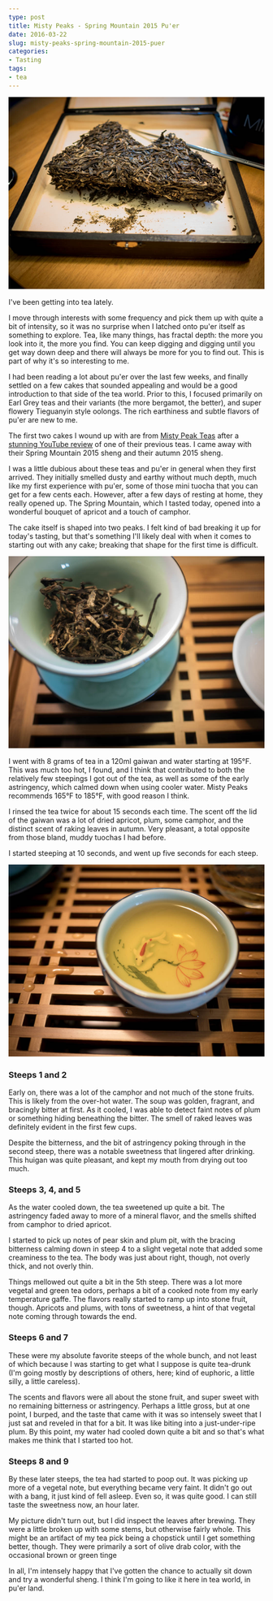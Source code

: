 ```yaml
---
type: post
title: Misty Peaks - Spring Mountain 2015 Pu'er
date: 2016-03-22
slug: misty-peaks-spring-mountain-2015-puer
categories:
- Tasting
tags:
- tea
---
```


![The tea cake itself](/assets/tasting/mp-s15-1.jpg)

I've been getting into tea lately.

I move through interests with some frequency and pick them up with quite a bit of intensity, so it was no surprise when I latched onto pu'er itself as something to explore.  Tea, like many things, has fractal depth: the more you look into it, the more you find.  You can keep digging and digging until you get way down deep and there will always be more for you to find out.  This is part of why it's so interesting to me.

I had been reading a lot about pu'er over the last few weeks, and finally settled on a few cakes that sounded appealing and would be a good introduction to that side of the tea world.  Prior to this, I focused primarily on Earl Grey teas and their variants (the more bergamot, the better), and super flowery Tieguanyin style oolongs.  The rich earthiness and subtle flavors of pu'er are new to me.

The first two cakes I wound up with are from [Misty Peak Teas](http://mistypeakteas.com) after a [stunning YouTube review](https://www.youtube.com/watch?v=Sw_FpIdDTig) of one of their previous teas.  I came away with their Spring Mountain 2015 sheng and their autumn 2015 sheng.  

I was a little dubious about these teas and pu'er in general when they first arrived.  They initially smelled dusty and earthy without much depth, much like my first experience with pu'er, some of those mini tuocha that you can get for a few cents each.  However, after a few days of resting at home, they really opened up.  The Spring Mountain, which I tasted today, opened into a wonderful bouquet of apricot and a touch of camphor.

The cake itself is shaped into two peaks.  I felt kind of bad breaking it up for today's tasting, but that's something I'll likely deal with when it comes to starting out with any cake; breaking that shape for the first time is difficult.

![In the gaiwan](/assets/tasting/mp-s15-2.jpg)

I went with 8 grams of tea in a 120ml gaiwan and water starting at 195&deg;F.  This was much too hot, I found, and I think that contributed to both the relatively few steepings I got out of the tea, as well as some of the early astringency, which calmed down when using cooler water.  Misty Peaks recommends 165&deg;F to 185&deg;F, with good reason I think.

I rinsed the tea twice for about 15 seconds each time.  The scent off the lid of the gaiwan was a lot of dried apricot, plum, some camphor, and the distinct scent of raking leaves in autumn.  Very pleasant, a total opposite from those bland, muddy tuochas I had before.

I started steeping at 10 seconds, and went up five seconds for each steep.

![The soup](/assets/tasting/mp-s15-3.jpg)

### Steeps 1 and 2

Early on, there was a lot of the camphor and not much of the stone fruits.  This is likely from the over-hot water.  The soup was golden, fragrant, and bracingly bitter at first.  As it cooled, I was able to detect faint notes of plum or something hiding beneathing the bitter.  The smell of raked leaves was definitely evident in the first few cups.

Despite the bitterness, and the bit of astringency poking through in the second steep, there was a notable sweetness that lingered after drinking.  This huigan was quite pleasant, and kept my mouth from drying out too much.

### Steeps 3, 4, and 5

As the water cooled down, the tea sweetened up quite a bit.  The astringency faded away to more of a mineral flavor, and the smells shifted from camphor to dried apricot.

I started to pick up notes of pear skin and plum pit, with the bracing bitterness calming down in steep 4 to a slight vegetal note that added some creaminess to the tea.  The body was just about right, though, not overly thick, and not overly thin.

Things mellowed out quite a bit in the 5th steep.  There was a lot more vegetal and green tea odors, perhaps a bit of a cooked note from my early temperature gaffe.  The flavors really started to ramp up into stone fruit, though.  Apricots and plums, with tons of sweetness, a hint of that vegetal note coming through towards the end.

### Steeps 6 and 7

These were my absolute favorite steeps of the whole bunch, and not least of which because I was starting to get what I suppose is quite tea-drunk (I'm going mostly by descriptions of others, here; kind of euphoric, a little silly, a little careless).

The scents and flavors were all about the stone fruit, and super sweet with no remaining bitterness or astringency.  Perhaps a little gross, but at one point, I burped, and the taste that came with it was so intensely sweet that I just sat and reveled in that for a bit.  It was like biting into a just-under-ripe plum.  By this point, my water had cooled down quite a bit and so that's what makes me think that I started too hot.

### Steeps 8 and 9

By these later steeps, the tea had started to poop out.  It was picking up more of a vegetal note, but everything became very faint.  It didn't go out with a bang, it just kind of fell asleep.  Even so, it was quite good.  I can still taste the sweetness now, an hour later.

My picture didn't turn out, but I did inspect the leaves after brewing.  They were a little broken up with some stems, but otherwise fairly whole.  This might be an artifact of my tea pick being a chopstick until I get something better, though.  They were primarily a sort of olive drab color, with the occasional brown or green tinge

In all, I'm intensely happy that I've gotten the chance to actually sit down and try a wonderful sheng.  I think I'm going to like it here in tea world, in pu'er land.
